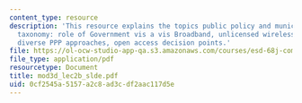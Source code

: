 ```yaml
---
content_type: resource
description: 'This resource explains the topics public policy and municipal broadband,
  taxonomy: role of Government vis a vis Broadband, unlicensed wireless wildcard,
  diverse PPP approaches, open access decision points.'
file: https://ol-ocw-studio-app-qa.s3.amazonaws.com/courses/esd-68j-communications-and-information-policy-spring-2006/0cf2545a5157a2c8ad3cdf2aac117d5e_mod3d_lec2b_slde.pdf
file_type: application/pdf
resourcetype: Document
title: mod3d_lec2b_slde.pdf
uid: 0cf2545a-5157-a2c8-ad3c-df2aac117d5e
---
```

